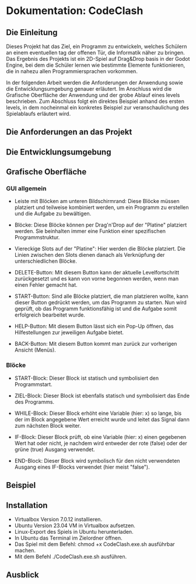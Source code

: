 # Dokumentation: CodeClash

## Die Einleitung

Dieses Projekt hat das Ziel, ein Programm zu entwickeln, welches Schülern an einem eventuellen tag der offenen Tür, die Informatik näher zu bringen.
Das Ergebnis des Projekts ist ein 2D-Spiel auf Drag&Drop basis in der Godot Engine, bei dem die Schüler lernen wie bestimmte Elemente funktionieren, die in nahezu allen Programmiersprachen vorkommen.

In der folgenden Arbeit werden die Anforderungen der Anwendung sowie die Entwicklungsumgebung genauer erläutert. Im Anschluss wird die Grafische Oberfläche der Anwendung und der grobe Ablauf eines levels beschrieben.
Zum Abschluss folgt ein direktes Beispiel anhand des ersten levels, in dem nocheinmal ein konkretes Beispiel zur veranschaulichung des Spielablaufs erläutert wird.




## Die Anforderungen an das Projekt



## Die Entwicklungsumgebung



## Grafische Oberfläche

### GUI allgemein

- Leiste mit Blöcken am unteren Bildschirmrand: Diese Blöcke müssen platziert und teilweise kombiniert werden, um ein Programm zu erstellen und die Aufgabe zu bewältigen.

- Blöcke: Diese Blöcke können per Drag'n'Drop auf der "Platine" platziert werden. Sie beinhalten immer eine Funktion einer spezifischen Programmstruktur.

- Viereckige Slots auf der "Platine": Hier werden die Blöcke platziert. Die Linien zwischen den Slots dienen danach als Verknüpfung der unterschiedlichen Blöcke.

- DELETE-Button: Mit diesem Button kann der aktuelle Levelfortschritt zurückgesetzt und es kann von vorne begonnen werden, wenn man einen Fehler gemacht hat.

- START-Button: Sind alle Blöcke platziert, die man platzieren wollte, kann dieser Button gedrückt werden, um das Programm zu starten. Nun wird geprüft, ob das Programm funktionsfähig ist und die Aufgabe somit erfolgreich bearbeitet wurde.

- HELP-Button: Mit diesem Button lässt sich ein Pop-Up öffnen, das Hilfestellungen zur jeweiligen Aufgabe bietet.

- BACK-Button: Mit diesem Button kommt man zurück zur vorherigen Ansicht (Menüs).

### Blöcke

- START-Block: Dieser Block ist statisch und symbolisiert den Programmstart.

- ZIEL-Block: Dieser Block ist ebenfalls statisch und symbolisiert das Ende des Programms.

- WHILE-Block: Dieser Block erhöht eine Variable (hier: x) so lange, bis der im Block angegebene Wert erreicht wurde und leitet das Signal dann zum nächsten Block weiter.

- IF-Block: Dieser Block prüft, ob eine Variable (hier: x) einen gegebenen Wert hat oder nicht, je nachdem wird entweder der rote (false) oder der grüne (true) Ausgang verwendet. 

- END-Block: Dieser Block wird symbolisch für den nicht verwendeten Ausgang eines IF-Blocks verwendet (hier meist "false").



## Beispiel



## Installation

- Virtualbox Version 7.0.12 installieren.
- Ubuntu Version 23.04 VM in Virtualbox aufsetzen.
- Linux-Export des Spiels in Ubuntu herunterladen.
- In Ubuntu das Terminal im Zielordner öffnen.
- Das Spiel mit dem Befehl: chmod +x CodeClash.exe.sh ausführbar machen.
- Mit dem Befehl ./CodeClash.exe.sh ausführen.



## Ausblick

